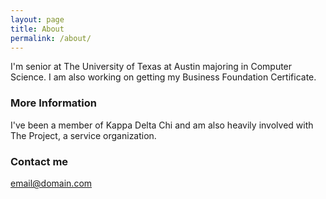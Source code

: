 ```yaml
---
layout: page
title: About
permalink: /about/
---
```


I'm senior at The University of Texas at Austin majoring in Computer Science. I am also working on getting my Business Foundation Certificate.

### More Information

I've been a member of Kappa Delta Chi and am also heavily involved with The Project, a service organization.

### Contact me

[email@domain.com](mailto:email@domain.com)
